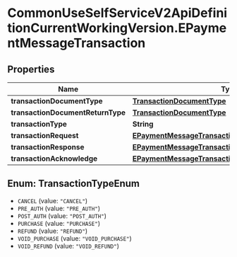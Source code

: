 # CommonUseSelfServiceV2ApiDefinitionCurrentWorkingVersion.EPaymentMessageTransaction

## Properties
Name | Type | Description | Notes
------------ | ------------- | ------------- | -------------
**transactionDocumentType** | [**TransactionDocumentType**](TransactionDocumentType.md) |  | 
**transactionDocumentReturnType** | [**TransactionDocumentType**](TransactionDocumentType.md) |  | [optional] 
**transactionType** | **String** |  | 
**transactionRequest** | [**EPaymentMessageTransactionTransactionRequest**](EPaymentMessageTransactionTransactionRequest.md) |  | [optional] 
**transactionResponse** | [**EPaymentMessageTransactionTransactionResponse**](EPaymentMessageTransactionTransactionResponse.md) |  | [optional] 
**transactionAcknowledge** | [**EPaymentMessageTransactionTransactionAcknowledge**](EPaymentMessageTransactionTransactionAcknowledge.md) |  | [optional] 

<a name="TransactionTypeEnum"></a>
## Enum: TransactionTypeEnum

* `CANCEL` (value: `"CANCEL"`)
* `PRE_AUTH` (value: `"PRE_AUTH"`)
* `POST_AUTH` (value: `"POST_AUTH"`)
* `PURCHASE` (value: `"PURCHASE"`)
* `REFUND` (value: `"REFUND"`)
* `VOID_PURCHASE` (value: `"VOID_PURCHASE"`)
* `VOID_REFUND` (value: `"VOID_REFUND"`)

